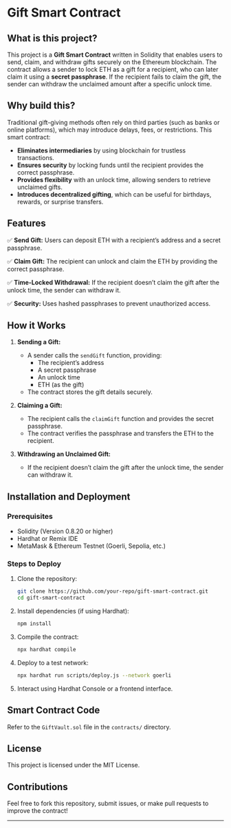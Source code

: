 # Gift Smart Contract

## What is this project?

This project is a **Gift Smart Contract** written in Solidity that enables users to send, claim, and withdraw gifts securely on the Ethereum blockchain. The contract allows a sender to lock ETH as a gift for a recipient, who can later claim it using a **secret passphrase**. If the recipient fails to claim the gift, the sender can withdraw the unclaimed amount after a specific unlock time.

## Why build this?

Traditional gift-giving methods often rely on third parties (such as banks or online platforms), which may introduce delays, fees, or restrictions. This smart contract:

- **Eliminates intermediaries** by using blockchain for trustless transactions.
- **Ensures security** by locking funds until the recipient provides the correct passphrase.
- **Provides flexibility** with an unlock time, allowing senders to retrieve unclaimed gifts.
- **Introduces decentralized gifting**, which can be useful for birthdays, rewards, or surprise transfers.

## Features

✅ **Send Gift:** Users can deposit ETH with a recipient’s address and a secret passphrase.

✅ **Claim Gift:** The recipient can unlock and claim the ETH by providing the correct passphrase.

✅ **Time-Locked Withdrawal:** If the recipient doesn’t claim the gift after the unlock time, the sender can withdraw it.

✅ **Security:** Uses hashed passphrases to prevent unauthorized access.

## How it Works

1. **Sending a Gift:**

   - A sender calls the `sendGift` function, providing:
     - The recipient’s address
     - A secret passphrase
     - An unlock time
     - ETH (as the gift)
   - The contract stores the gift details securely.

2. **Claiming a Gift:**

   - The recipient calls the `claimGift` function and provides the secret passphrase.
   - The contract verifies the passphrase and transfers the ETH to the recipient.

3. **Withdrawing an Unclaimed Gift:**

   - If the recipient doesn’t claim the gift after the unlock time, the sender can withdraw it.

## Installation and Deployment

### Prerequisites

- Solidity (Version 0.8.20 or higher)
- Hardhat or Remix IDE
- MetaMask & Ethereum Testnet (Goerli, Sepolia, etc.)

### Steps to Deploy

1. Clone the repository:
   ```sh
   git clone https://github.com/your-repo/gift-smart-contract.git
   cd gift-smart-contract
   ```
2. Install dependencies (if using Hardhat):
   ```sh
   npm install
   ```
3. Compile the contract:
   ```sh
   npx hardhat compile
   ```
4. Deploy to a test network:
   ```sh
   npx hardhat run scripts/deploy.js --network goerli
   ```
5. Interact using Hardhat Console or a frontend interface.

## Smart Contract Code

Refer to the `GiftVault.sol` file in the `contracts/` directory.

## License

This project is licensed under the MIT License.

## Contributions

Feel free to fork this repository, submit issues, or make pull requests to improve the contract!

---
